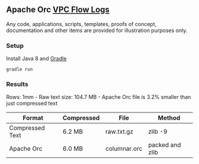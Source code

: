 
## Apache Orc [VPC Flow Logs](http://docs.aws.amazon.com/AmazonVPC/latest/UserGuide/flow-logs.html)

Any code, applications, scripts, templates, proofs of concept,
documentation and other items are provided for illustration purposes only.

### Setup

Install Java 8 and [Gradle](https://docs.gradle.org/current/userguide/installation.html)

```
gradle run
```


### Results

Rows: 1mm - Raw text size: 104.7 MB - Apache Orc file is 3.2% smaller than just compressed text


| Format          | Compressed |  File        | Method          |
| --------------- | ---------- | ------------ | --------------- |
| Compressed Text | 6.2 MB     | raw.txt.gz   | zlib -9         |
| Apache Orc      | 6.0 MB     | columnar.orc | packed and zlib |

